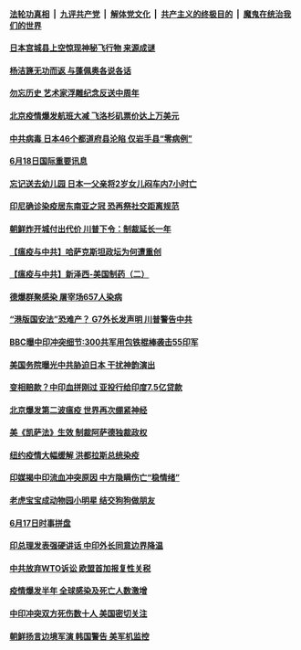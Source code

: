 ####  [法轮功真相](../../../../basic/blob/master/README.md?t=06182102) &nbsp;|&nbsp; [九评共产党](../../../../9ping.md/blob/master/README.md?t=06182102) &nbsp;|&nbsp; [解体党文化](../../../../jtdwh.md/blob/master/README.md?t=06182102)  &nbsp;|&nbsp; [共产主义的终极目的](../../../../gczydzjmd.md/blob/master/README.md?t=06182102) &nbsp;|&nbsp; [魔鬼在统治我们的世界](../../../../mgztzwmdsj.md/blob/master/README.md?t=06182102) 

#### [日本宫城县上空惊现神秘飞行物 来源成谜](../pages/prog202/a102874036.md?t=06182102) 


#### [杨洁篪无功而返 与蓬佩奥各说各话](../pages/prog202/a102874049.md?t=06182102) 

#### [勿忘历史 艺术家浮雕纪念反送中周年](../pages/prog202/a102873980.md?t=06182102) 

#### [北京疫情爆发航班大减 飞洛杉矶票价达上万美元](../pages/prog202/a102873977.md?t=06182102) 

#### [中共病毒 日本46个都道府县沦陷 仅岩手县“零病例”](../pages/prog202/a102873937.md?t=06182102) 

#### [6月18日国际重要讯息](../pages/prog202/a102873971.md?t=06182102) 

#### [忘记送去幼儿园 日本一父亲将2岁女儿闷车内7小时亡](../pages/prog202/a102873942.md?t=06182102) 

#### [印尼确诊染疫居东南亚之冠 恐再祭社交距离规范](../pages/prog202/a102873856.md?t=06182102) 

#### [朝鲜炸开城付出代价 川普下令：制裁延长一年](../pages/prog202/a102873879.md?t=06182102) 

#### [【瘟疫与中共】哈萨克斯坦政坛为何遭重创](../pages/prog202/a102873854.md?t=06182102) 

#### [【瘟疫与中共】新泽西-美国制药（二）](../pages/prog202/a102873382.md?t=06182102) 

#### [德爆群聚感染 屠宰场657人染病](../pages/prog202/a102873797.md?t=06182102) 

#### [“港版国安法”恐难产？ G7外长发声明 川普警告中共](../pages/prog202/a102873793.md?t=06182102) 

#### [BBC曝中印冲突细节:300共军用包铁棍棒袭击55印军](../pages/prog202/a102873500.md?t=06182102) 

#### [美国务院曝光中共胁迫日本 干扰神韵演出](../pages/prog202/a102873695.md?t=06182102) 


#### [变相赔款？中印血拼刚过 亚投行给印度7.5亿贷款](../pages/prog202/a102873618.md?t=06182102) 

#### [北京爆发第二波瘟疫 世界再次绷紧神经](../pages/prog202/a102873655.md?t=06182102) 

#### [美《凯萨法》生效 制裁阿萨德独裁政权](../pages/prog202/a102873632.md?t=06182102) 

#### [纽约疫情大幅缓解 洪都拉斯总统染疫](../pages/prog202/a102873605.md?t=06182102) 

#### [印媒揭中印流血冲突原因 中方隐瞒伤亡“稳情绪”](../pages/prog202/a102873548.md?t=06182102) 

#### [老虎宝宝成动物园小明星 结交狗狗做朋友](../pages/prog202/a102873558.md?t=06182102) 

#### [6月17日时事拼盘](../pages/prog202/a102873517.md?t=06182102) 

#### [印总理发表强硬讲话 中印外长同意边界降温](../pages/prog202/a102873479.md?t=06182102) 


#### [中共放弃WTO诉讼 欧盟首加报复性关税](../pages/prog202/a102873437.md?t=06182102) 

#### [疫情爆发半年 全球感染及死亡人数激增](../pages/prog202/a102873389.md?t=06182102) 

#### [中印冲突双方死伤数十人 美国密切关注](../pages/prog202/a102873387.md?t=06182102) 

#### [朝鲜扬言边境军演 韩国警告 美军机监控](../pages/prog202/a102873395.md?t=06182102) 

